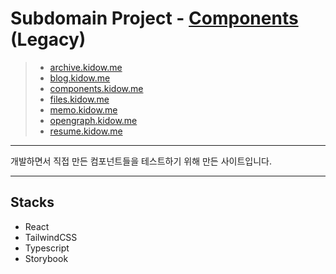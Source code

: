 # Subdomain Project - [Components](https://components-legacy.kidow.me) (Legacy)

> - [archive.kidow.me](https://github.com/kidow/archive)
> - [blog.kidow.me](https://github.com/kidow/blog)
> - [components.kidow.me](https://github.com/kidow/components)
> - [files.kidow.me](https://files.kidow.me)
> - [memo.kidow.me](https://github.com/kidow/memo)
> - [opengraph.kidow.me](https://github.com/kidow/opengraph)
> - [resume.kidow.me](https://github.com/kidow/resume)

---

개발하면서 직접 만든 컴포넌트들을 테스트하기 위해 만든 사이트입니다.

---

## Stacks

- React
- TailwindCSS
- Typescript
- Storybook
